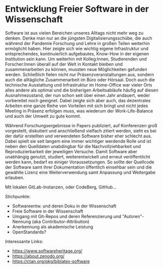 # Entwicklung Freier Software in der Wissenschaft

Software ist aus vielen Bereichen unseres Alltags nicht mehr weg zu denken. Denke man nur an die jüngsten Digitalisierungsschübe, die auch während der Pandemie Forschung und Lehre in großen Teilen weiterhin ermöglicht haben. Hier zeigte sich wie wichtig eigene Infrastruktur und entsprechendes, kontinuierlich aufgebautes, Know-How in der eigenen Institution sein kann. Um weiterhin mit Kolleg:Innen, Studierenden und Forscher:Innen überall auf der Welt in Kontakt bleiben und zusammenarbeiten zu können, mussten neue Möglichkeiten gefunden werden. Schließlich fielen nicht nur Präsenzveranstaltungen aus, sondern auch die alltägliche Zusammenarbeit im Büro oder Hörsaal. Doch auch die technische Ausstattung und Infrastruktur im Home-Office war vieler Orts alles andere als optimal und die bisherigen Arbeitsabläufe häufig auf diesen Ausnahmezustand,  der nun schon seit über einen Jahr andauert, weder vorbereitet noch geeignet. Dabei zeigte sich aber auch, das dezentrales Arbeiten eine ganze Reihe von Vorteilen mit sich bringt und nicht jedes Meeting in Präsenz erfolgen muss, was wiederum der Work-Life-Balance und auch der Umwelt zu gute kommt.

Während Forschungsergebnisse in Papers publiziert, auf Konferenzen groß vorgestellt, diskutiert und anschließend vielfach zitiert werden, sieht es bei der dafür erstellten und verwendeten Software bisher eher schlecht aus. Dabei spielt sie seit langem eine immer wichtiger werdende Rolle und ist neben den Quelldaten unabdingbar für die Nachvollziehbarkeit und Reproduzierbarkeit der jeweiligen Versuche. Damit Software aber unabhängig genutzt, studiert, weiterentwickelt und erneut veröffentlicht werden kann, bedarf es einiger Voraussetzungen. So sollte der Quellcode der Software samt ihrer Dokumentation öffentlich einsehbar sein und die gewählte Lizenz eine Weiterverwendung samt Anpassung und Weitergabe erlauben.

Mit lokalen GitLab-Instanzen, oder CodeBerg, GitHub...

Stichpunkte:
- Softwareentw. und deren Doku in der Wissenschaft
- Freie Software in der Wissenschaft
- Umgang mit Git-Repos und deren Referenzierung und "Autoren"-Nennung (aka Contributor-Attribution)
- Anerkennung als akademische Leistung
- OpenStandards?

Interessante Links:
- https://www.softwareheritage.org/
- https://about.zenodo.org/
- https://ctan.org/pkg/biblatex-software
